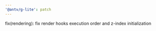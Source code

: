 ```yaml
---
'@antv/g-lite': patch
---
```


fix(rendering): fix render hooks execution order and z-index initialization
